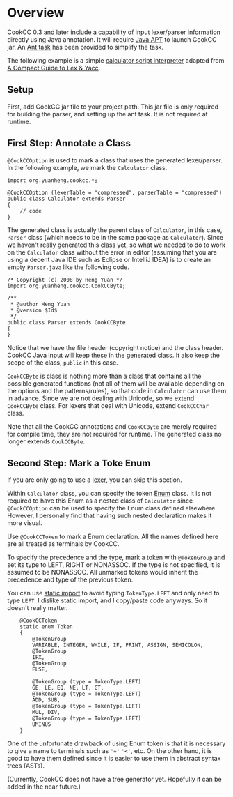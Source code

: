 

# Overview #

CookCC 0.3 and later include a capability of input lexer/parser information directly using Java annotation.  It will require [Java APT](http://java.sun.com/j2se/1.5.0/docs/guide/apt/GettingStarted.html) to launch CookCC jar.  An [Ant task](AntTask.md) has been provided to simplify the task.

The following example is a simple [calculator script interpreter](http://code.google.com/p/cookcc/source/browse/trunk/tests/javaap/calc) adapted from [A Compact Guide to Lex & Yacc](http://epaperpress.com/lexandyacc/).

## Setup ##

First, add CookCC jar file to your project path.  This jar file is only required for building the parser, and setting up the ant task.  It is not required at runtime.

## First Step: Annotate a Class ##

`@CookCCOption` is used to mark a class that uses the generated lexer/parser.  In the following example, we mark the `Calculator` class.

```
import org.yuanheng.cookcc.*;

@CookCCOption (lexerTable = "compressed", parserTable = "compressed")
public class Calculator extends Parser
{
	// code
}
```

The generated class is actually the parent class of `Calculator`, in this case, `Parser` class (which needs to be in the same package as `Calculator`).  Since we haven't really generated this class yet, so what we needed to do to work on the `Calculator` class without the error in editor (assuming that you are using a decent Java IDE such as Eclipse or IntelliJ IDEA) is to create an empty `Parser.java` like the following code.

```
/* Copyright (c) 2008 by Heng Yuan */
import org.yuanheng.cookcc.CookCCByte;

/**
 * @author Heng Yuan
 * @version $Id$
 */
public class Parser extends CookCCByte
{
}
```

Notice that we have the file header (copyright notice) and the class header.  CookCC Java input will keep these in the generated class.  It also keep the scope of the class, `public` in this case.

`CookCCByte` is class is nothing more than a class that contains all the possible generated functions (not all of them will be available depending on the options and the patterns/rules), so that code in `Calculator` can use them in advance.  Since we are not dealing with Unicode, so we extend `CookCCByte` class.  For lexers that deal with Unicode, extend `CookCCChar` class.

Note that all the CookCC annotations and `CookCCByte` are merely required for compile time, they are not required for runtime.  The generated class no longer extends `CookCCByte`.

## Second Step: Mark a Toke Enum ##

If you are only going to use a [lexer](JavaLexerInput.md), you can skip this section.

Within `Calculator` class, you can specify the token [Enum](http://java.sun.com/j2se/1.5.0/docs/guide/language/enums.html) class.  It is not required to have this Enum as a nested class of `Calculator` since `@CookCCOption` can be used to specify the Enum class defined elsewhere.  However, I personally find that having such nested declaration makes it more visual.

Use `@CookCCToken` to mark a Enum declaration.  All the names defined here are all treated as terminals by CookCC.

To specify the precedence and the type, mark a token with `@TokenGroup` and set its type to LEFT, RIGHT or NONASSOC.  If the type is not specified, it is assumed to be NONASSOC.  All unmarked tokens would inherit the precedence and type of the previous token.

You can use [static import](http://java.sun.com/j2se/1.5.0/docs/guide/language/static-import.html) to avoid typing `TokenType.LEFT` and only need to type `LEFT`.  I dislike static import, and I copy/paste code anyways.  So it doesn't really matter.

```
	@CookCCToken
	static enum Token
	{
		@TokenGroup
		VARIABLE, INTEGER, WHILE, IF, PRINT, ASSIGN, SEMICOLON,
		@TokenGroup
		IFX,
		@TokenGroup
		ELSE,

		@TokenGroup (type = TokenType.LEFT)
		GE, LE, EQ, NE, LT, GT,
		@TokenGroup (type = TokenType.LEFT)
		ADD, SUB,
		@TokenGroup (type = TokenType.LEFT)
		MUL, DIV,
		@TokenGroup (type = TokenType.LEFT)
		UMINUS
	}
```

One of the unfortunate drawback of using Enum token is that it is necessary to give a name to terminals such as `'='` `'<'`, etc.  On the other hand, it is good to have them defined since it is easier to use them in abstract syntax trees (ASTs).

(Currently, CookCC does not have a tree generator yet.  Hopefully it can be added in the near future.)